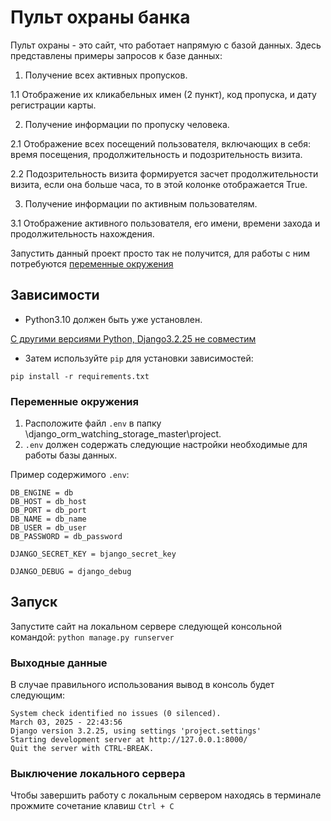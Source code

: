 # Пульт охраны банка

Пульт охраны - это сайт, что работает напрямую с базой данных. Здесь представлены примеры запросов к базе данных: 

1. Получение всех активных пропусков.

1.1 Отображение их кликабельных имен (2 пункт), код пропуска, и дату регистрации карты.
   
2. Получение информации по пропуску человека.

2.1 Отображение всех посещений пользователя, включающих в себя: время посещения, продолжительность и подозрительность визита.

2.2 Подозрительность визита формируется засчет продолжительности визита, если она больше часа, то в этой колонке отображается Truе.
   
3. Получение информации по активным пользователям.

3.1 Отображение активного пользователя, его имени, времени захода и продолжительность нахождения.

Запустить данный проект просто так не получится, для работы с ним потребуются [переменные окружения](https://github.com/Ou7ro/django_orm_watching_storage_master#Переменныеокружения)

## Зависимости

- Python3.10 должен быть уже установлен. 

[С другими версиями Python, Django3.2.25 не совместим](https://docs.djangoproject.com/en/4.0/faq/install/#what-python-version-can-i-use-with-django)

- Затем используйте `pip` для установки зависимостей:

```pip install -r requirements.txt```

### Переменные окружения

1. Расположите файл `.env` в папку \django_orm_watching_storage_master\project.
2. `.env` должен содержать следующие настройки необходимые для работы базы данных.

Пример содержимого `.env`:
```
DB_ENGINE = db 
DB_HOST = db_host
DB_PORT = db_port
DB_NAME = db_name
DB_USER = db_user
DB_PASSWORD = db_password

DJANGO_SECRET_KEY = bjango_secret_key

DJANGO_DEBUG = django_debug
```
## Запуск

Запустите сайт на локальном сервере следующей консольной командой:
```python manage.py runserver```

### Выходные данные

В случае правильного использования вывод в консоль будет следующим:
```
System check identified no issues (0 silenced).
March 03, 2025 - 22:43:56
Django version 3.2.25, using settings 'project.settings'
Starting development server at http://127.0.0.1:8000/
Quit the server with CTRL-BREAK.
```

### Выключение локального сервера

Чтобы завершить работу с локальным сервером находясь в терминале прожмите сочетание клавиш ``` Ctrl + C ```
